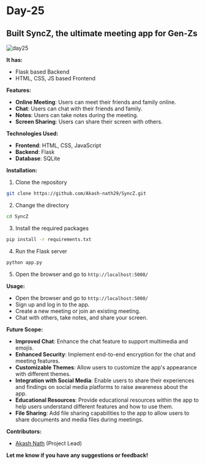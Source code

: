 # Day-25
## Built SyncZ, the ultimate meeting app for Gen-Zs

![day25](https://github.com/Akash-nath29/100daysOfCode/assets/100131577/2347b881-d637-44b8-99de-e02919a01e16)

**It has:**
- Flask based Backend
- HTML, CSS, JS based Frontend

**Features:**
- **Online Meeting**: Users can meet their friends and family online.
- **Chat**: Users can chat with their friends and family.
- **Notes**: Users can take notes during the meeting.
- **Screen Sharing**: Users can share their screen with others.

**Technologies Used:**
- **Frontend**: HTML, CSS, JavaScript
- **Backend**: Flask
- **Database**: SQLite

**Installation:**
1. Clone the repository
```bash
git clone https://github.com/Akash-nath29/SyncZ.git
```
2. Change the directory
```bash
cd SyncZ
```
3. Install the required packages
```bash
pip install -r requirements.txt
```
4. Run the Flask server
```bash
python app.py
```
5. Open the browser and go to `http://localhost:5000/`

**Usage:**
- Open the browser and go to `http://localhost:5000/`
- Sign up and log in to the app.
- Create a new meeting or join an existing meeting.
- Chat with others, take notes, and share your screen.

**Future Scope:**
- **Improved Chat**: Enhance the chat feature to support multimedia and emojis.
- **Enhanced Security**: Implement end-to-end encryption for the chat and meeting features.
- **Customizable Themes**: Allow users to customize the app's appearance with different themes.
- **Integration with Social Media**: Enable users to share their experiences and findings on social media platforms to raise awareness about the app.
- **Educational Resources**: Provide educational resources within the app to help users understand different features and how to use them.
- **File Sharing**: Add file sharing capabilities to the app to allow users to share documents and media files during meetings.

**Contributors:**
- [Akash Nath](https://www.linkedin.com/in/akash-nath-29/) (Project Lead)


**Let me know if you have any suggestions or feedback!**
